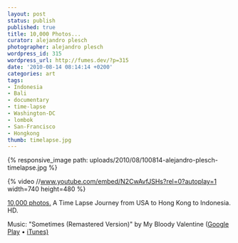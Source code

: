 ```yaml
---
layout: post
status: publish
published: true
title: 10,000 Photos...
curator: alejandro plesch
photographer: alejandro plesch
wordpress_id: 315
wordpress_url: http://fumes.dev/?p=315
date: '2010-08-14 08:14:14 +0200'
categories: art
tags:
- Indonesia
- Bali
- documentary
- time-lapse
- Washington-DC
- lombok
- San-Francisco
- Hongkong
thumb: timelapse.jpg
---
```


{% responsive_image path: uploads/2010/08/100814-alejandro-plesch-timelapse.jpg %}

{% video //www.youtube.com/embed/N2CwAvfJSHs?rel=0?autoplay=1 width=740 height=480 %}


<a target="_blank" href="https://www.youtube.com/embed/N2CwAvfJSHs?rel=0?autoplay=1">10,000 photos.</a> A Time Lapse Journey from USA to Hong Kong to Indonesia. HD. 

Music: "Sometimes (Remastered Version)" by My Bloody Valentine (<a href="https://www.youtube.com/cthru?c2b=googlemusic&version=2&key=AE_82TcIjXPntqBk3pCGFTGQYkVhuvdjeMiXrMIa0VbCmmPnq4B4vwRuYqdztS7UQ_dgMRGx5ib_zKw2ak7t1LiUbtl37AVbgTqYGFb2hj71fFDBwgmRprRQfWAwronEulQMqXn9_UauvmPJx2W9UlU045lMLAbl4R_-swuIxZRPX0FXasi33AvABFpGNE7sm5hIzYDEX0vT9eItdwOuyPhHePZkuZaRzWb4tb24bYEcpNGipJ5ytAlHHf62wUXPyIsRMgxJVnEFsf9g5o7FdDBWvRT_IlBW96xhVjjXhGb9XdLggL4-viPJKCTz6tBYGLXyeDLJlt4VUllrpM8ZdpAgQ8vYHx8agg&v=N2CwAvfJSHs">Google Play</a> • <a href="https://www.youtube.com/cthru?c2b=itunes&version=2&key=AE_82TfaZOSuN_BA07pm8Bad-yqJ6Ck0wKDTTQ2vN-pdPcCoKRSnM65GZzVMe2THQ_mI9XwLf8NfBF2I8Gpnj8O2hzuAQ8rkVo4YCzismSDVsvCudqzWdMI2cqQBwrOlsMpwKt2GrfTQkKxHhOB5_v9DYQVIsfaet8MFQkcQmoLB-nqEIT86syJRKtfWjjFBzAMqrt7tfUT7&v=N2CwAvfJSHs">iTunes)</a>
